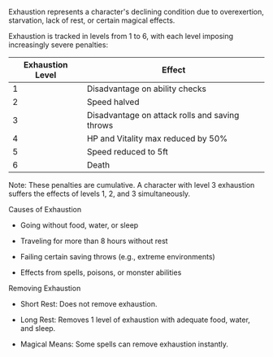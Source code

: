 Exhaustion represents a character's declining condition due to overexertion, starvation, lack of rest, or certain magical effects.

Exhaustion is tracked in levels from 1 to 6, with each level imposing increasingly severe penalties:

| Exhaustion Level | Effect                                         |
| ---------------- | ---------------------------------------------- |
| 1                | Disadvantage on ability checks                 |
| 2                | Speed halved                                   |
| 3                | Disadvantage on attack rolls and saving throws |
| 4                | HP and Vitality max reduced by 50%             |
| 5                | Speed reduced to 5ft                           |
| 6                | Death                                          |

Note: These penalties are cumulative. A character with level 3 exhaustion suffers the effects of levels 1, 2, and 3 simultaneously.

Causes of Exhaustion

- Going without food, water, or sleep
    
- Traveling for more than 8 hours without rest
    
- Failing certain saving throws (e.g., extreme environments)
    
- Effects from spells, poisons, or monster abilities
    

Removing Exhaustion

- Short Rest: Does not remove exhaustion.
    
- Long Rest: Removes 1 level of exhaustion with adequate food, water, and sleep.
    
- Magical Means: Some spells can remove exhaustion instantly.